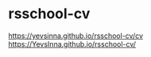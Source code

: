 


# rsschool-cv

https://yevsinna.github.io/rsschool-cv/cv
https://YevsInna.github.io/rsschool-cv/
